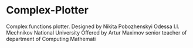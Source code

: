 # Complex-Plotter
Complex functions plotter. 
Designed by Nikita Pobozhenskyi Odessa I.I. Mechnikov National University
Offered by Artur Maximov senior teacher of department of Computing Mathemati
